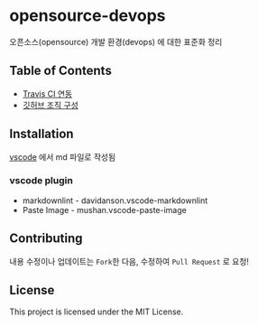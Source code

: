 # opensource-devops

오픈소스(opensource) 개발 환경(devops) 에 대한 표준화 정리

## Table of Contents

- [Travis CI 연동](travis-ci.md)
- [깃허브 조직 구성](github-org.md)

## Installation

[vscode](https://code.visualstudio.com/) 에서 md 파일로 작성됨

### vscode plugin

- markdownlint - davidanson.vscode-markdownlint
- Paste Image - mushan.vscode-paste-image

## Contributing

내용 수정이나 업데이트는 `Fork`한 다음, 수정하여 `Pull Request` 로 요청!

## License

This project is licensed under the MIT License.
